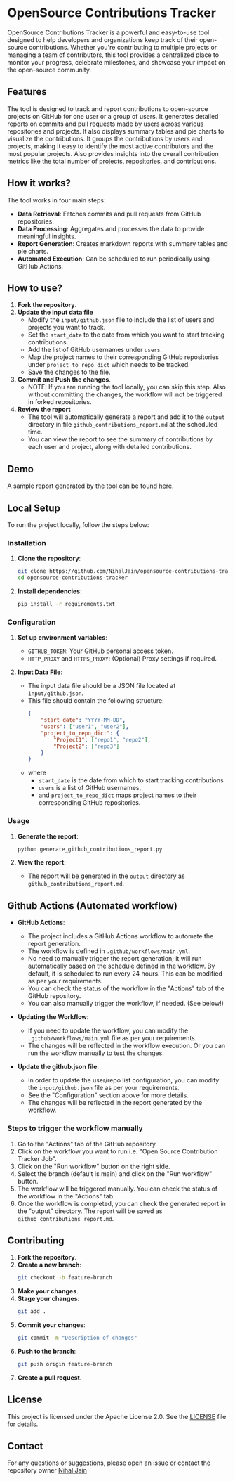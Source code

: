 # OpenSource Contributions Tracker

OpenSource Contributions Tracker is a powerful and easy-to-use tool designed to help developers and organizations keep
track of their open-source contributions. Whether you're contributing to multiple projects or managing a team of
contributors, this tool provides a centralized place to monitor your progress, celebrate milestones, and showcase your
impact on the open-source community.

## Features

The tool is designed to track and report contributions to open-source projects on GitHub for one user or a group of
users. It generates detailed reports on commits and pull requests made by users across various repositories and
projects. It also displays summary tables and pie charts to visualize the contributions. It groups the contributions by
users and projects, making it easy to identify the most active contributors and the most popular projects. Also provides
insights into the overall contribution metrics like the total number of projects, repositories, and contributions.


## How it works?

The tool works in four main steps:

- **Data Retrieval**: Fetches commits and pull requests from GitHub repositories.
- **Data Processing**: Aggregates and processes the data to provide meaningful insights.
- **Report Generation**: Creates markdown reports with summary tables and pie charts.
- **Automated Execution**: Can be scheduled to run periodically using GitHub Actions.

## How to use?

1. **Fork the repository**.
2. **Update the input data file**
    - Modify the `input/github.json` file to include the list of users and projects you want to track.
    - Set the `start_date` to the date from which you want to start tracking contributions.
    - Add the list of GitHub usernames under `users`.
    - Map the project names to their corresponding GitHub repositories under `project_to_repo_dict` which needs to be
      tracked.
    - Save the changes to the file.
3. **Commit and Push the changes**.
    - NOTE: If you are running the tool locally, you can skip this step. Also without committing the changes, the
      workflow will not be triggered in forked repositories.
4. **Review the report**
    - The tool will automatically generate a report and add it to the `output` directory in file
      `github_contributions_report.md` at the scheduled time.
    - You can view the report to see the summary of contributions by each user and project, along with detailed
      contributions.

## Demo

A sample report generated by the tool can be found [here](output/github_contributions_report.md).

## Local Setup

To run the project locally, follow the steps below:

### Installation

1. **Clone the repository**:
    ```sh
    git clone https://github.com/NihalJain/opensource-contributions-tracker.git
    cd opensource-contributions-tracker
    ```

2. **Install dependencies**:
    ```sh
    pip install -r requirements.txt
    ```

### Configuration

1. **Set up environment variables**:
    - `GITHUB_TOKEN`: Your GitHub personal access token.
    - `HTTP_PROXY` and `HTTPS_PROXY`: (Optional) Proxy settings if required.

2. **Input Data File**:
    - The input data file should be a JSON file located at `input/github.json`.
    - This file should contain the following structure:
        ```json
        {
            "start_date": "YYYY-MM-DD",
            "users": ["user1", "user2"],
            "project_to_repo_dict": {
                "Project1": ["repo1", "repo2"],
                "Project2": ["repo3"]
            }
        }
        ```
    - where
        - `start_date` is the date from which to start tracking contributions
        - `users` is a list of GitHub usernames,
        - and `project_to_repo_dict` maps project names to their corresponding GitHub repositories.

### Usage

1. **Generate the report**:
    ```sh
    python generate_github_contributions_report.py
    ```

2. **View the report**:
    - The report will be generated in the `output` directory as `github_contributions_report.md`.

## Github Actions (Automated workflow)

- **GitHub Actions**:
    - The project includes a GitHub Actions workflow to automate the report generation.
    - The workflow is defined in `.github/workflows/main.yml`.
    - No need to manually trigger the report generation; it will run automatically based on the schedule defined in the
      workflow. By default, it is scheduled to run every 24 hours. This can be modified as per your requirements.
    - You can check the status of the workflow in the "Actions" tab of the GitHub repository.
    - You can also manually trigger the workflow, if needed. (See below!)

- **Updating the Workflow**:
    - If you need to update the workflow, you can modify the `.github/workflows/main.yml` file as per your requirements.
    - The changes will be reflected in the workflow execution. Or you can run the workflow manually to test the changes.

- **Update the github.json file**:
    - In order to update the user/repo list configuration, you can modify the `input/github.json` file as per your
      requirements.
    - See the "Configuration" section above for more details.
    - The changes will be reflected in the report generated by the workflow.

### Steps to trigger the workflow manually

1. Go to the "Actions" tab of the GitHub repository.
2. Click on the workflow you want to run i.e. "Open Source Contribution Tracker Job".
3. Click on the "Run workflow" button on the right side.
4. Select the branch (default is main) and click on the "Run workflow" button.
5. The workflow will be triggered manually. You can check the status of the workflow in the "Actions" tab.
6. Once the workflow is completed, you can check the generated report in the "output" directory. The report will be
   saved as `github_contributions_report.md`.

## Contributing

1. **Fork the repository**.
2. **Create a new branch**:
    ```sh
    git checkout -b feature-branch
    ```
3. **Make your changes**.
4. **Stage your changes**:
    ```sh
    git add .
    ```
5. **Commit your changes**:
    ```sh
    git commit -m "Description of changes"
    ```
6. **Push to the branch**:
    ```sh
    git push origin feature-branch
    ```
7. **Create a pull request**.

## License

This project is licensed under the Apache License 2.0. See the [LICENSE](LICENSE) file for details.

## Contact

For any questions or suggestions, please open an issue or contact the repository
owner [Nihal Jain](https://www.linkedin.com/in/nihaljain/)